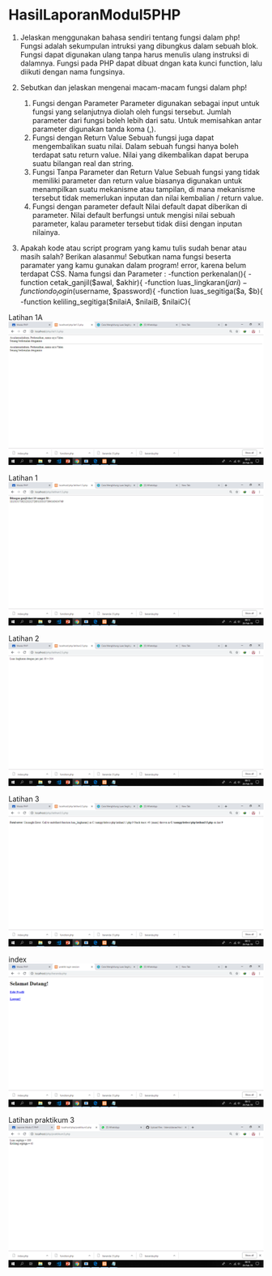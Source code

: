 # HasilLaporanModul5PHP
1. Jelaskan menggunakan bahasa sendiri tentang fungsi dalam php!
   Fungsi adalah sekumpulan intruksi yang dibungkus dalam sebuah blok. Fungsi dapat 
   digunakan ulang tanpa harus menulis ulang instruksi di dalamnya. 
   Fungsi pada PHP dapat dibuat dngan kata kunci function, lalu diikuti dengan nama fungsinya. 
   
2. Sebutkan dan jelaskan mengenai macam-macam fungsi dalam php! 
   1. Fungsi dengan Parameter  Parameter digunakan sebagai input untuk fungsi yang selanjutnya diolah oleh fungsi tersebut. Jumlah               parameter dari fungsi boleh lebih dari satu. Untuk memisahkan antar parameter digunakan tanda koma (,).
   2. Fungsi dengan Return Value  Sebuah fungsi juga dapat mengembalikan suatu nilai. Dalam sebuah fungsi hanya boleh terdapat satu return       value. Nilai yang dikembalikan dapat berupa suatu bilangan real dan string.
   3. Fungsi Tanpa Parameter dan Return Value  Sebuah fungsi yang tidak memiliki parameter dan return value biasanya digunakan untuk             menampilkan suatu mekanisme atau tampilan, di mana mekanisme tersebut tidak memerlukan inputan dan nilai kembalian / return value.
   4. Fungsi dengan parameter default Nilai default dapat diberikan di parameter. Nilai default berfungsi untuk mengisi nilai sebuah             parameter, kalau parameter tersebut tidak diisi dengan inputan nilainya. 
   
3. Apakah kode atau script program yang kamu tulis sudah benar atau masih salah? Berikan alasanmu! Sebutkan nama fungsi beserta              paramater yang kamu gunakan dalam program!
   error, karena belum terdapat CSS.
   Nama fungsi dan Parameter :
   -function perkenalan(){ 
   -function cetak_ganjil($awal, $akhir){
   -function luas_lingkaran($jari)
   -function do_login($username, $password){
   -function luas_segitiga($a, $b){
   -function keliling_segitiga($nilaiA, $nilaiB, $nilaiC){
   
Latihan 1A
![alt text]( https://github.com/Valenzidanae/HasilLaporanModul5PHP/blob/master/Screenshot%20(151).png?raw=true)

Latihan 1
![alt text]( https://github.com/Valenzidanae/HasilLaporanModul5PHP/blob/master/Screenshot%20(152).png?raw=true)

Latihan 2
![alt text]( https://github.com/Valenzidanae/HasilLaporanModul5PHP/blob/master/Screenshot%20(153).png?raw=true)

Latihan 3
![alt text]( https://github.com/Valenzidanae/HasilLaporanModul5PHP/blob/master/Screenshot%20(154).png?raw=true)

index
![alt text]( https://github.com/Valenzidanae/HasilLaporanModul5PHP/blob/master/Screenshot%20(155).png?raw=true)

Latihan praktikum 3
![alt text]( https://github.com/Valenzidanae/HasilLaporanModul5PHP/blob/master/Screenshot%20(156).png?raw=true)


 

